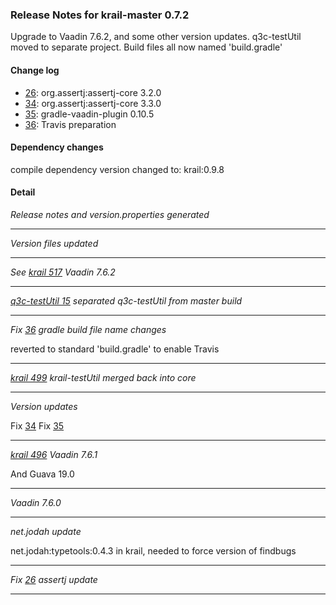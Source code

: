 ### Release Notes for krail-master 0.7.2

Upgrade to Vaadin 7.6.2, and some other version updates.  q3c-testUtil moved to separate project.  Build files all now named 'build.gradle' 

#### Change log

-   [26](https://github.com/davidsowerby/krail-master/issues/26): org.assertj:assertj-core 3.2.0
-   [34](https://github.com/davidsowerby/krail-master/issues/34): org.assertj:assertj-core 3.3.0
-   [35](https://github.com/davidsowerby/krail-master/issues/35): gradle-vaadin-plugin 0.10.5
-   [36](https://github.com/davidsowerby/krail-master/issues/36): Travis preparation


#### Dependency changes

   compile dependency version changed to: krail:0.9.8

#### Detail

*Release notes and version.properties generated*


---
*Version files updated*


---
*See [krail 517](https://github.com/davidsowerby/krail/issues/517) Vaadin 7.6.2*


---
*[q3c-testUtil 15](https://github.com/davidsowerby/q3c-testUtil/issues/15) separated q3c-testUtil from master build*


---
*Fix [36](https://github.com/davidsowerby/krail-master/issues/36) gradle build file name changes*

reverted to standard 'build.gradle' to enable Travis


---
*[krail 499](https://github.com/davidsowerby/krail/issues/499) krail-testUtil merged back into core*


---
*Version updates*

Fix [34](https://github.com/davidsowerby/krail-master/issues/34)
Fix [35](https://github.com/davidsowerby/krail-master/issues/35)


---
*[krail 496](https://github.com/davidsowerby/krail/issues/496) Vaadin 7.6.1*

And Guava 19.0


---
*Vaadin 7.6.0*


---
*net.jodah update*

net.jodah:typetools:0.4.3 in krail, needed to force version of findbugs


---
*Fix [26](https://github.com/davidsowerby/krail-master/issues/26) assertj update*


---

